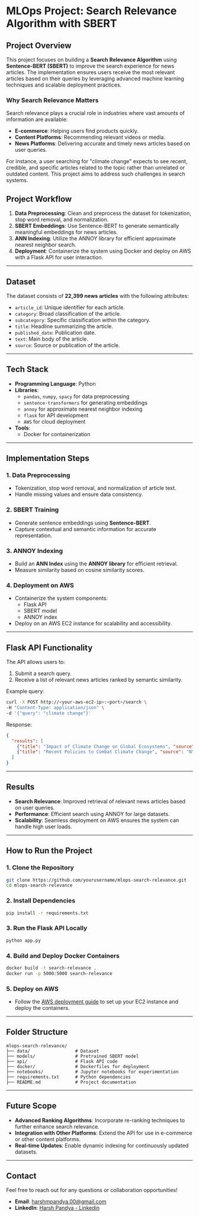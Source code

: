 # MLOps Project: Search Relevance Algorithm with SBERT

## Project Overview
This project focuses on building a **Search Relevance Algorithm** using **Sentence-BERT (SBERT)** to improve the search experience for news articles. The implementation ensures users receive the most relevant articles based on their queries by leveraging advanced machine learning techniques and scalable deployment practices.

### Why Search Relevance Matters
Search relevance plays a crucial role in industries where vast amounts of information are available:
- **E-commerce**: Helping users find products quickly.
- **Content Platforms**: Recommending relevant videos or media.
- **News Platforms**: Delivering accurate and timely news articles based on user queries.

For instance, a user searching for "climate change" expects to see recent, credible, and specific articles related to the topic rather than unrelated or outdated content. This project aims to address such challenges in search systems.

## Project Workflow
1. **Data Preprocessing**: Clean and preprocess the dataset for tokenization, stop word removal, and normalization.
2. **SBERT Embeddings**: Use Sentence-BERT to generate semantically meaningful embeddings for news articles.
3. **ANN Indexing**: Utilize the ANNOY library for efficient approximate nearest neighbor search.
4. **Deployment**: Containerize the system using Docker and deploy on AWS with a Flask API for user interaction.

---

## Dataset
The dataset consists of **22,399 news articles** with the following attributes:
- `article_id`: Unique identifier for each article.
- `category`: Broad classification of the article.
- `subcategory`: Specific classification within the category.
- `title`: Headline summarizing the article.
- `published_date`: Publication date.
- `text`: Main body of the article.
- `source`: Source or publication of the article.

---

## Tech Stack
- **Programming Language**: Python
- **Libraries**: 
  - `pandas`, `numpy`, `spacy` for data preprocessing
  - `sentence-transformers` for generating embeddings
  - `annoy` for approximate nearest neighbor indexing
  - `flask` for API development
  - `AWS` for cloud deployment
- **Tools**:
  - Docker for containerization

---

## Implementation Steps

### 1. Data Preprocessing
- Tokenization, stop word removal, and normalization of article text.
- Handle missing values and ensure data consistency.

### 2. SBERT Training
- Generate sentence embeddings using **Sentence-BERT**.
- Capture contextual and semantic information for accurate representation.

### 3. ANNOY Indexing
- Build an **ANN Index** using the **ANNOY library** for efficient retrieval.
- Measure similarity based on cosine similarity scores.

### 4. Deployment on AWS
- Containerize the system components:
  - Flask API
  - SBERT model
  - ANNOY index
- Deploy on an AWS EC2 instance for scalability and accessibility.

---

## Flask API Functionality
The API allows users to:
1. Submit a search query.
2. Receive a list of relevant news articles ranked by semantic similarity.

Example query: 
```bash
curl -X POST http://<your-aws-ec2-ip>:<port>/search \
-H "Content-Type: application/json" \
-d '{"query": "climate change"}'
```
Response:
```json
{
  "results": [
    {"title": "Impact of Climate Change on Global Ecosystems", "source": "BBC", "date": "2023-06-10"},
    {"title": "Recent Policies to Combat Climate Change", "source": "NY Times", "date": "2023-05-15"}
  ]
}
```

---

## Results
- **Search Relevance**: Improved retrieval of relevant news articles based on user queries.
- **Performance**: Efficient search using ANNOY for large datasets.
- **Scalability**: Seamless deployment on AWS ensures the system can handle high user loads.

---

## How to Run the Project
### 1. Clone the Repository
```bash
git clone https://github.com/yourusername/mlops-search-relevance.git
cd mlops-search-relevance
```

### 2. Install Dependencies
```bash
pip install -r requirements.txt
```

### 3. Run the Flask API Locally
```bash
python app.py
```

### 4. Build and Deploy Docker Containers
```bash
docker build -t search-relevance .
docker run -p 5000:5000 search-relevance
```

### 5. Deploy on AWS
- Follow the [AWS deployment guide](https://aws.amazon.com/quickstart/) to set up your EC2 instance and deploy the containers.

---

## Folder Structure
```
mlops-search-relevance/
├── data/                 # Dataset
├── models/               # Pretrained SBERT model
├── api/                  # Flask API code
├── docker/               # Dockerfiles for deployment
├── notebooks/            # Jupyter notebooks for experimentation
├── requirements.txt      # Python dependencies
├── README.md             # Project documentation
```

---

## Future Scope
- **Advanced Ranking Algorithms**: Incorporate re-ranking techniques to further enhance search relevance.
- **Integration with Other Platforms**: Extend the API for use in e-commerce or other content platforms.
- **Real-time Updates**: Enable dynamic indexing for continuously updated datasets.

---

## Contact
Feel free to reach out for any questions or collaboration opportunities!
- **Email**: harshmpandya.00@gmail.com
- **LinkedIn**: [Harsh Pandya - Linkedin](https://www.linkedin.com/in/harsh-pandya-ai/)
